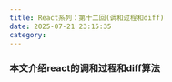```yaml
---
title: React系列：第十二回(调和过程和diff)
date: 2025-07-21 23:15:35
category:
---
```


### 本文介绍react的调和过程和diff算法